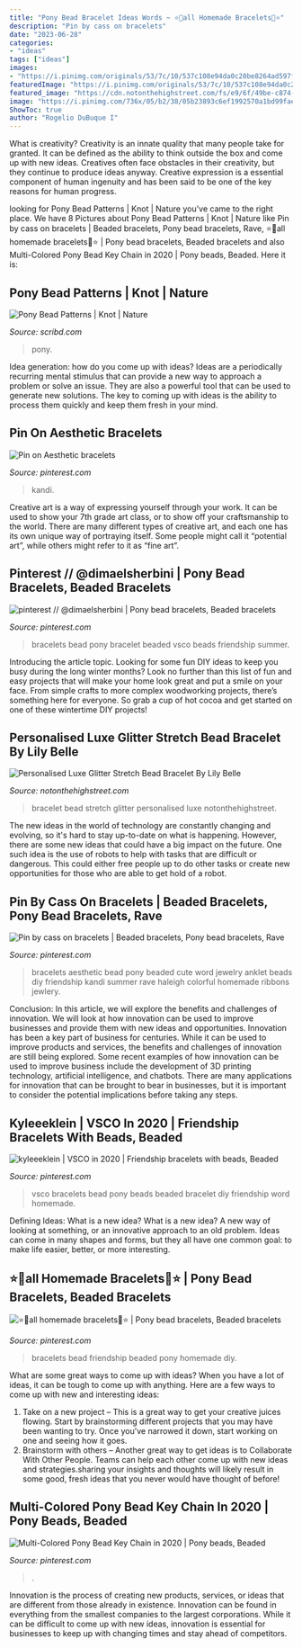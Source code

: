 ```yaml
---
title: "Pony Bead Bracelet Ideas Words ~ ⭐️💛all Homemade Bracelets💛⭐️"
description: "Pin by cass on bracelets"
date: "2023-06-28"
categories:
- "ideas"
tags: ["ideas"]
images:
- "https://i.pinimg.com/originals/53/7c/10/537c108e94da0c20be8264ad597f1338.jpg"
featuredImage: "https://i.pinimg.com/originals/53/7c/10/537c108e94da0c20be8264ad597f1338.jpg"
featured_image: "https://cdn.notonthehighstreet.com/fs/e9/6f/49be-c874-4133-a5c4-135a31a07275/original_personalised-glitter-stretch-bead-bracelet.jpg"
image: "https://i.pinimg.com/736x/05/b2/38/05b23893c6ef1992570a1bd99fae6656.jpg"
ShowToc: true
author: "Rogelio DuBuque I"
---
```



What is creativity?
Creativity is an innate quality that many people take for granted. It can be defined as the ability to think outside the box and come up with new ideas. Creatives often face obstacles in their creativity, but they continue to produce ideas anyway. Creative expression is a essential component of human ingenuity and has been said to be one of the key reasons for human progress.

	

		
looking for Pony Bead Patterns | Knot | Nature you've came to the right place. We have 8 Pictures about Pony Bead Patterns | Knot | Nature like Pin by cass on bracelets | Beaded bracelets, Pony bead bracelets, Rave, ⭐️💛all homemade bracelets💛⭐️ | Pony bead bracelets, Beaded bracelets and also Multi-Colored Pony Bead Key Chain in 2020 | Pony beads, Beaded. Here it is:
		
    
## Pony Bead Patterns | Knot | Nature

<img loading=lazy src="https://imgv2-2-f.scribdassets.com/img/document/26075795/original/2a5e6fac5f/1568070263?v=1" onerror="this.onerror=null;this.src='https://tse3.mm.bing.net/th?id=OIP.N8NWYiGf43ll3S_1eBZ9TgHaJ4&amp;pid=15.1';" alt="Pony Bead Patterns | Knot | Nature">

_Source: scribd.com_

>pony. 

	

Idea generation: how do you come up with ideas?
Ideas are a periodically recurring mental stimulus that can provide a new way to approach a problem or solve an issue. They are also a powerful tool that can be used to generate new solutions. The key to coming up with ideas is the ability to process them quickly and keep them fresh in your mind.

    
## Pin On Aesthetic Bracelets

<img loading=lazy src="https://i.pinimg.com/736x/43/53/64/43536481b0c3fd3426f4e4fd370c4df6.jpg" onerror="this.onerror=null;this.src='https://tse1.mm.bing.net/th?id=OIP.D_1oDLT_IvM50A6QynTgVQHaHZ&amp;pid=15.1';" alt="Pin on Aesthetic bracelets">

_Source: pinterest.com_

>kandi. 

	

Creative art is a way of expressing yourself through your work. It can be used to show your 7th grade art class, or to show off your craftsmanship to the world. There are many different types of creative art, and each one has its own unique way of portraying itself. Some people might call it “potential art”, while others might refer to it as “fine art”.

    
## Pinterest // @dimaelsherbini | Pony Bead Bracelets, Beaded Bracelets

<img loading=lazy src="https://i.pinimg.com/originals/53/7c/10/537c108e94da0c20be8264ad597f1338.jpg" onerror="this.onerror=null;this.src='https://tse2.mm.bing.net/th?id=OIP.zoRsV-6v9jHjIVwFUKIBBgHaLK&amp;pid=15.1';" alt="pinterest // @dimaelsherbini | Pony bead bracelets, Beaded bracelets">

_Source: pinterest.com_

>bracelets bead pony bracelet beaded vsco beads friendship summer. 

	

Introducing the article topic.
Looking for some fun DIY ideas to keep you busy during the long winter months? Look no further than this list of fun and easy projects that will make your home look great and put a smile on your face. From simple crafts to more complex woodworking projects, there’s something here for everyone. So grab a cup of hot cocoa and get started on one of these wintertime DIY projects!

    
## Personalised Luxe Glitter Stretch Bead Bracelet By Lily Belle

<img loading=lazy src="https://cdn.notonthehighstreet.com/fs/e9/6f/49be-c874-4133-a5c4-135a31a07275/original_personalised-glitter-stretch-bead-bracelet.jpg" onerror="this.onerror=null;this.src='https://tse3.mm.bing.net/th?id=OIP.CrHby3uceFbZYpBwKMrJuAHaHa&amp;pid=15.1';" alt="Personalised Luxe Glitter Stretch Bead Bracelet By Lily Belle">

_Source: notonthehighstreet.com_

>bracelet bead stretch glitter personalised luxe notonthehighstreet. 

	

The new ideas in the world of technology are constantly changing and evolving, so it's hard to stay up-to-date on what is happening. However, there are some new ideas that could have a big impact on the future. One such idea is the use of robots to help with tasks that are difficult or dangerous. This could either free people up to do other tasks or create new opportunities for those who are able to get hold of a robot.

    
## Pin By Cass On Bracelets | Beaded Bracelets, Pony Bead Bracelets, Rave

<img loading=lazy src="https://i.pinimg.com/originals/06/4d/5b/064d5bb0c3468031018556926824c560.jpg" onerror="this.onerror=null;this.src='https://tse1.mm.bing.net/th?id=OIP.JRkfLzkzuDwyVG4YHK8VXAHaHY&amp;pid=15.1';" alt="Pin by cass on bracelets | Beaded bracelets, Pony bead bracelets, Rave">

_Source: pinterest.com_

>bracelets aesthetic bead pony beaded cute word jewelry anklet beads diy friendship kandi summer rave haleigh colorful homemade ribbons jewlery. 

	

Conclusion: In this article, we will explore the benefits and challenges of innovation. We will look at how innovation can be used to improve businesses and provide them with new ideas and opportunities.
Innovation has been a key part of business for centuries. While it can be used to improve products and services, the benefits and challenges of innovation are still being explored. Some recent examples of how innovation can be used to improve business include the development of 3D printing technology, artificial intelligence, and chatbots. There are many applications for innovation that can be brought to bear in businesses, but it is important to consider the potential implications before taking any steps.

    
## Kyleeeklein | VSCO In 2020 | Friendship Bracelets With Beads, Beaded

<img loading=lazy src="https://i.pinimg.com/originals/98/b7/9f/98b79fb6438948a54ddd860c705f5c74.jpg" onerror="this.onerror=null;this.src='https://tse3.mm.bing.net/th?id=OIP.fXV8YY4kUGsYhCvbGWg1RgHaLH&amp;pid=15.1';" alt="kyleeeklein | VSCO in 2020 | Friendship bracelets with beads, Beaded">

_Source: pinterest.com_

>vsco bracelets bead pony beads beaded bracelet diy friendship word homemade. 

	

Defining Ideas: What is a new idea?
What is a new idea? A new way of looking at something, or an innovative approach to an old problem. Ideas can come in many shapes and forms, but they all have one common goal: to make life easier, better, or more interesting.

    
## ⭐️💛all Homemade Bracelets💛⭐️ | Pony Bead Bracelets, Beaded Bracelets

<img loading=lazy src="https://i.pinimg.com/736x/55/94/0f/55940ffe0caf9b82c8c76863f5ad1d7a.jpg" onerror="this.onerror=null;this.src='https://tse4.mm.bing.net/th?id=OIP.2m4zIdN0Zh0ZUM0MdXP9DwHaHa&amp;pid=15.1';" alt="⭐️💛all homemade bracelets💛⭐️ | Pony bead bracelets, Beaded bracelets">

_Source: pinterest.com_

>bracelets bead friendship beaded pony homemade diy. 

	

What are some great ways to come up with ideas?
When you have a lot of ideas, it can be tough to come up with anything. Here are a few ways to come up with new and interesting ideas: 
1. Take on a new project – This is a great way to get your creative juices flowing. Start by brainstorming different projects that you may have been wanting to try. Once you’ve narrowed it down, start working on one and seeing how it goes. 
2. Brainstorm with others – Another great way to get ideas is to Collaborate With Other People. Teams can help each other come up with new ideas and strategies.sharing your insights and thoughts will likely result in some good, fresh ideas that you never would have thought of before! 

    
## Multi-Colored Pony Bead Key Chain In 2020 | Pony Beads, Beaded

<img loading=lazy src="https://i.pinimg.com/736x/05/b2/38/05b23893c6ef1992570a1bd99fae6656.jpg" onerror="this.onerror=null;this.src='https://tse3.mm.bing.net/th?id=OIP.ywLXMd2B9_N0BIPp-XVZuAHaLH&amp;pid=15.1';" alt="Multi-Colored Pony Bead Key Chain in 2020 | Pony beads, Beaded">

_Source: pinterest.com_

>. 

	

Innovation is the process of creating new products, services, or ideas that are different from those already in existence. Innovation can be found in everything from the smallest companies to the largest corporations. While it can be difficult to come up with new ideas, innovation is essential for businesses to keep up with changing times and stay ahead of competitors.

